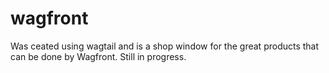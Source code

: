 # wagfront

Was ceated using wagtail and is a shop window for the great products that can be done by Wagfront.  Still in progress.
